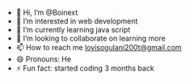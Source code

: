 - 👋 Hi, I’m @Boinext
- 👀 I’m interested in web development 
- 🌱 I’m currently learning java script 
- 💞️ I’m looking to collaborate on learning more
- 📫 How to reach me loyisogulani200t@gmail.com 
- 😄 Pronouns: He
- ⚡ Fun fact: started coding 3 months back

<!---
Boinext/Boinext is a ✨ special ✨ repository because its `README.md` (this file) appears on your GitHub profile.
You can click the Preview link to take a look at your changes.
--->
